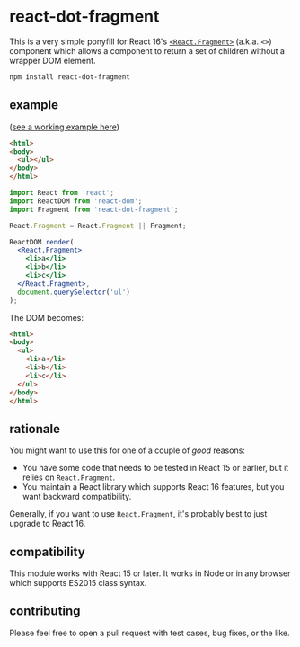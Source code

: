 # react-dot-fragment

This is a very simple ponyfill for React 16's [`<React.Fragment>`](https://reactjs.org/docs/fragments.html) (a.k.a. `<>`) component which allows a component to return a set of children without a wrapper DOM element.

```bash
npm install react-dot-fragment
```

## example

([see a working example here](https://benwiley4000.github.io/react-dot-fragment/))

```html
<html>
<body>
  <ul></ul>
</body>
</html>
```

```jsx
import React from 'react';
import ReactDOM from 'react-dom';
import Fragment from 'react-dot-fragment';

React.Fragment = React.Fragment || Fragment;

ReactDOM.render(
  <React.Fragment>
    <li>a</li>
    <li>b</li>
    <li>c</li>
  </React.Fragment>,
  document.querySelector('ul')
);
```

The DOM becomes:
```html
<html>
<body>
  <ul>
    <li>a</li>
    <li>b</li>
    <li>c</li>
  </ul>
</body>
</html>
```

## rationale

You might want to use this for one of a couple of *good* reasons:
* You have some code that needs to be tested in React 15 or earlier, but it relies on `React.Fragment`.
* You maintain a React library which supports React 16 features, but you want backward compatibility.

Generally, if you want to use `React.Fragment`, it's probably best to just upgrade to React 16.

## compatibility

This module works with React 15 or later. It works in Node or in any browser which supports ES2015 class syntax.

## contributing

Please feel free to open a pull request with test cases, bug fixes, or the like.
